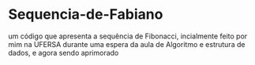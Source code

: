 # Sequencia-de-Fabiano
um código que apresenta a sequência de Fibonacci, incialmente feito por mim na UFERSA durante uma espera da aula de Algoritmo e estrutura de dados, e agora sendo aprimorado
